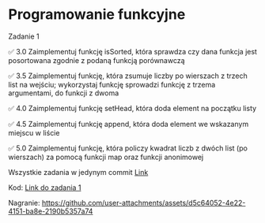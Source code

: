 # Programowanie funkcyjne


Zadanie 1

✅ 3.0 Zaimplementuj funkcję isSorted, która sprawdza czy dana funkcja jest posortowana zgodnie z podaną funkcją porównawczą

✅ 3.5 Zaimplementuj funkcję, która zsumuje liczby po wierszach z trzech list na wejściu; wykorzystaj funkcję sprowadzi funkcję z trzema argumentami, do funkcji z dwoma

✅ 4.0 Zaimplementuj funkcję setHead, która doda element na początku listy

✅ 4.5 Zaimplementuj funkcję append, która doda element we wskazanym miejscu w liście

✅ 5.0 Zaimplementuj funkcję, która policzy kwadrat liczb z dwóch list (po wierszach) za pomocą funkcji map oraz funkcji anonimowej

Wszystkie zadania w jedynym commit [Link](https://github.com/pnykiel3/uj_functional_programming/blob/main/assignment1/src/main/scala/Main.scala)

Kod: [Link do zadania 1](https://hub.docker.com/r/pnykiel3/cask-asgn1)

Nagranie: https://github.com/user-attachments/assets/d5c64052-4e22-4151-ba8e-2190b5357a74
